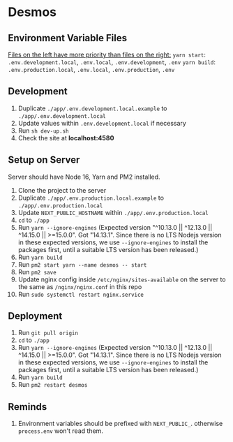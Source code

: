 # Desmos

## Environment Variable Files

[Files on the left have more priority than files on the right:](https://create-react-app.dev/docs/adding-custom-environment-variables/#what-other-env-files-can-be-used)
`yarn start`: `.env.development.local`, `.env.local`, `.env.development`, `.env`
`yarn build`: `.env.production.local`, `.env.local`, `.env.production`, `.env`

## Development

1. Duplicate `./app/.env.development.local.example` to `./app/.env.development.local`
2. Update values within `.env.development.local` if necessary
3. Run `sh dev-up.sh`
4. Check the site at **localhost:4580**

## Setup on Server

Server should have Node 16, Yarn and PM2 installed.

1. Clone the project to the server
2. Duplicate `./app/.env.production.local.example` to `./app/.env.production.local`
3. Update `NEXT_PUBLIC_HOSTNAME` within `./app/.env.production.local`
4. `cd` to `./app`
5. Run `yarn --ignore-engines` (Expected version "^10.13.0 || ^12.13.0 || ^14.15.0 || >=15.0.0". Got "14.13.1". Since there is no LTS Nodejs version in these expected versions, we use `--ignore-engines` to install the packages first, until a suitable LTS version has been released.)
6. Run `yarn build`
7. Run `pm2 start yarn --name desmos -- start`
8. Run `pm2 save`
9. Update nginx config inside `/etc/nginx/sites-available` on the server to the same as `/nginx/nginx.conf` in this repo
10. Run `sudo systemctl restart nginx.service`

## Deployment

1. Run `git pull origin`
2. `cd` to `./app`
3. Run `yarn --ignore-engines` (Expected version "^10.13.0 || ^12.13.0 || ^14.15.0 || >=15.0.0". Got "14.13.1". Since there is no LTS Nodejs version in these expected versions, we use `--ignore-engines` to install the packages first, until a suitable LTS version has been released.)
4. Run `yarn build`
5. Run `pm2 restart desmos`

## Reminds

1. Environment variables should be prefixed with `NEXT_PUBLIC_`. otherwise `process.env` won't read them.
